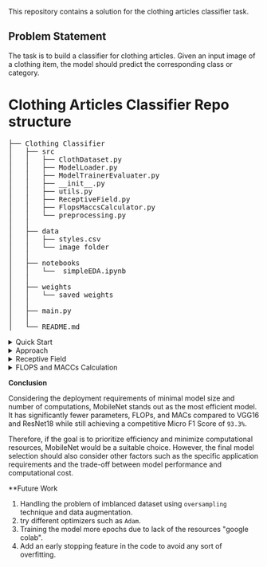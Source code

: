 This repository contains a solution for the clothing articles classifier task.

## Problem Statement

The task is to build a classifier for clothing articles. Given an input image of a clothing item, the model should predict the corresponding class or category.

# Clothing Articles Classifier Repo structure
<pre>
├── Clothing Classifier
│   ├── src
│   │   ├── ClothDataset.py
│   │   ├── ModelLoader.py
│   │   ├── ModelTrainerEvaluater.py
│   │   ├── __init__.py 
│   │   ├── utils.py
│   │   ├── ReceptiveField.py
│   │   ├── FlopsMaccsCalculator.py
│   │   └── preprocessing.py
│   │ 
│   ├── data
│   │   ├── styles.csv
│   │   └── image folder
│   │ 
│   ├── notebooks
│   │   └──  simpleEDA.ipynb
│   │ 
│   ├── weights
│   │   └── saved weights
│   │ 
│   ├── main.py
│   │ 
│   └── README.md </pre>



<details>
<summary>Quick Start</summary>

1. Clone the repo `https://github.com/muhammedAbulnaser/Clothing-Classifier`
2. intall the required libraries `pip install -r requirements.txt`  
3. Download the data[data]([URL](https://www.kaggle.com/datasets/paramaggarwal/fashion-product-images-small)) in the data folder with this structure 
<pre>
├── data
│   ├── images "Contains the images" 
|   └── styles.csv "Contains the labels"
</pre>

4. run the `main.py` python file to train and evaluate the model of your choose
<pre>
python main.py --model_type "mobilenet" --data_path "data/" --num_classes 10  --epochs 5 
                              "vgg16" 
                             "resnet" 
</pre>  
</details> 

<details>
<summary>Approach</summary>

1. **Data Collection**: The dataset provided is a comprehensive collection of data from the e-commerce industry. It includes professionally captured high-resolution product images, along with manually-entered label attributes and descriptive text. Each product is uniquely identified by an ID, and the mapping between products and images is available in the styles.csv file. Additionally, key product categories and their display names are provided for easy reference. The dataset contains around `45k images`with `143 class`. [Link To the Dataset]([URL](https://www.kaggle.com/datasets/paramaggarwal/fashion-product-images-small))

2. **Data Preprocessing Steps**:                                                                                                                                 
    - ***Cleaning Unexisting Files:*** This step ensures the integrity of the dataset by removing records where the corresponding image file does not exist. It iterates over each row in the DataFrame and checks if the image file path exists. Rows with non-existing image files are dropped from the DataFrame.
    - ***Calculate Category “article type ”Counts:*** The code calculates the count of each unique articleType category in the DataFrame. This provides insights into the distribution of categories within the dataset.
    - ***Filter Dataset based on Category Counts:*** The dataset is filtered to focus on categories that have a count greater than `1000`. Rows with article types that do not meet this threshold are removed, resulting in a filtered DataFrame. This step is to minimize the huge imbalancing found in this dataset resulting to only `10 classes` out of `143 classes` originally in the dataset.
    - ***Split Dataset into Training and Testing Sets:*** The filtered DataFrame is split into a training dataset and a testing dataset. The train_test_split function is used, where `80%` of the data is allocated for training and `20%` for testing. Where the random seed ensures reproducibility.
    - ***Define ClothDataset Class:*** The ClothDataset class is defined as a subclass of torch.utils.data.Dataset. It represents the dataset of images and their corresponding article types. The class takes the root directory, the DataFrame (train or test), and an optional transform argument (e.g., resizing and converting to tensors).

3. **Model Architecture**:
For the clothing articles classifier, three model architectures were used: VGG16, ResNet18, and MobileNet. Here's an overview of each model: 
    - ***VGG16:*** VGG16 is a deep convolutional neural network architecture that was introduced by the Visual Geometry Group at the University of Oxford. It consists of `16` convolutional layers, including five max-pooling layers and three fully connected layers. The model has a fixed input size of 224x224 pixels. In PyTorch, the VGG16 model is available through the 'torchvision.models' module.
    ![image](https://github.com/muhammedAbulnaser/Clothing-Classifier/assets/63162632/78763c18-141a-417b-86d2-7ca782a0ca7c)

    - ***ResNet18:*** ResNet18 is a variant of the ResNet (Residual Network) architecture developed by Microsoft Research. It consists of `18` layers, including convolutional layers, batch normalization, and residual connections. Residual connections allow the network to learn residual mappings, which can alleviate the degradation problem in deep neural networks. The ResNet18 model also has an input size of 224x224 pixels and is available in PyTorch's 'torchvision.models' module.
    ![image](https://github.com/muhammedAbulnaser/Clothing-Classifier/assets/63162632/eb9cec15-fd10-4ce7-bcf6-d15c8c80f530)

    - ***MobileNet:*** MobileNet is a lightweight convolutional neural network architecture designed for mobile and embedded devices. It utilizes depthwise separable convolutions, which split the standard convolutional operation into a depthwise convolution and a pointwise convolution. This reduces computational complexity and model size while maintaining accuracy. MobileNet is also available in the 'torchvision.models' module.
    ![image](https://github.com/muhammedAbulnaser/Clothing-Classifier/assets/63162632/74c51447-d4b7-402c-bbfd-922c9d881818)


Each of these models was pretrained on large-scale datasets such as ImageNet. By leveraging transfer learning, the pretrained models' weights were used as a starting point for the clothing articles classification task, and only the final classification layer was modified to match the number of clothing categories in the dataset, `10 classes` after filteration.

4. **Training**:

    - Optimization Algorithm: The SGD optimizer stands for Stochastic Gradient Descent. 

    - Learning Rate Schedule: The learning rate is set to 0.001.
    
    - The loss function: The CrossEntropyLoss used for multi-class classification tasks and combines the softmax activation function and the negative log-likelihood loss. 
    
    - Batch Size: The batch size used for training is 16.

    - Number of Training Epochs: The number of training epochs is 3 due to the lack of resources "Working on free google colab"

5. **Evaluation Metrics**: 
Due to imbalanced dataset
    - ***Micro F1 Score:*** `Micro F1 score` calculates the F1 score by considering the total number of true positives, false positives, and false negatives across all classes. It treats the `imbalanced dataset` as a single classification task and gives equal weight to each sample. Micro F1 score is suitable when you want to `prioritize overall performance` and treat each sample equally.

6. **Results**:

Results of the Micro F1 Score 3 used models:
| Metric type | VGG16 | Resnet18 | MobileNet |
|:-----------:|:-----:|:--------:|:---------:|
|Micro F1 Score|  94.7 % |  91.8 % |  93.3 %  |

</details>

<details>
<summary>Receptive Field</summary>
  
The receptive field is a concept in convolutional neural networks (CNNs) that refers to the region in the input space that influences the output of a particular neuron or feature map. It represents the effective area of the input that is taken into account when computing the response of a neuron.

Results of the receptive field of 3 used models:
| VGG16 | Resnet18 | MobileNet |
|:-----:|:--------:|:---------:|
|  212 x 212 |  99 x 99 |  315 x 315  |

***to generate receptive field as in the next example***
Run the `ReceptiveField.py` from the src folder.
   
An example of an overall receptive field of ***resnet18*** model:
![image](https://github.com/muhammedAbulnaser/Clothing-Classifier/assets/63162632/2e915bed-5727-43b0-b5c8-417bffc74631)

Another example of an overall receptive field of ***VGG16*** model:
![image](https://github.com/muhammedAbulnaser/Clothing-Classifier/assets/63162632/e48004f5-926a-449a-98be-969082126424)

 
To increase or decrease the receptive field of the VGG16 model ***for example***, modification to the architecture by adjusting the size of the convolutional kernels and the stride should be done.
    - ***Changing Kernel Size:*** `Increasing` the size of the convolutional kernels in the layers will increase the receptive field size. while `Decreasing` kernel sizes such as 1x1 can decrease the receptive field as it focuses on local information.
    - ***Modifying Stride:*** `Increasing` the stride of the convolutional layers will reduce the spatial resolution leading to decreasing in the receptive field. while `Decreasing` the stride, on the other hand, will increase the receptive field.
</details>

<details>
<summary>FLOPS and MACCs Calculation</summary>
  
Results of total `FLOPS` and `MACCs`
| Metric type | Params (M) | FLOPs (G) | MACs (G) |
|:-----------:|:-----:|:--------:|:---------:|
|VGG16|  138.36 |  30.96 | 15.47  |		
|Resnet18|  11.69 |  3.64 |  1.82  |		
|MobileNet|  3.5 |  0.63 |  0.31  | 		
  
where:
    - (M) refers to milion
    - (G) Giga
   
***to generate FLOPS and MACCs per layer as in the next example***
Run the `FlopsMaccsCalculator.py` from the src folder. 
![image](https://github.com/muhammedAbulnaser/Clothing-Classifier/assets/63162632/83af0f12-33b7-4afa-add5-9f1bf1ad282c)

</details>

**Conclusion**

Considering the deployment requirements of minimal model size and number of computations, MobileNet stands out as the most efficient model. It has significantly fewer parameters, FLOPs, and MACs compared to VGG16 and ResNet18 while still achieving a competitive Micro F1 Score of `93.3%`.

Therefore, if the goal is to prioritize efficiency and minimize computational resources, MobileNet would be a suitable choice. However, the final model selection should also consider other factors such as the specific application requirements and the trade-off between model performance and computational cost.

**Future Work
1. Handling the problem of imblanced dataset using `oversampling` technique and data augmentation.
2. try different optimizers such as `Adam`.
3. Training the model more epochs due to lack of the resources "google colab".
4. Add an early stopping feature in the code to avoid any sort of overfitting.
